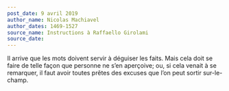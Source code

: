 ```yaml
---
post_date: 9 avril 2019
author_name: Nicolas Machiavel
author_dates: 1469-1527
source_name: Instructions à Raffaello Girolami
source_date:
---
```


Il arrive que les mots doivent servir à déguiser les faits. Mais cela doit se faire de telle façon que personne ne s’en aperçoive; ou, si cela venait à se remarquer, il faut avoir toutes prêtes des excuses que l’on peut sortir sur-le-champ.
